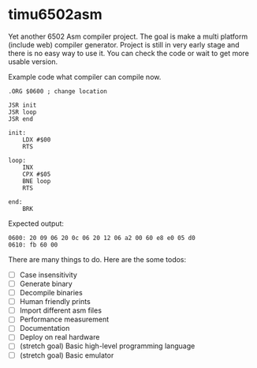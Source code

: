 # timu6502asm

Yet another 6502 Asm compiler project. The goal is make a multi platform (include web) compiler generator. Project is still in very early stage and there is no easy way to use it. You can check the code or wait to get more usable version.

Example code what compiler can compile now.
```assembly
.ORG $0600 ; change location

JSR init
JSR loop
JSR end

init:
    LDX #$00
    RTS

loop:
    INX
    CPX #$05
    BNE loop
    RTS

end:
    BRK
```

Expected output:
```
0600: 20 09 06 20 0c 06 20 12 06 a2 00 60 e8 e0 05 d0
0610: fb 60 00
```

There are many things to do. Here are the some todos:
 - [ ] Case insensitivity
 - [ ] Generate binary
 - [ ] Decompile binaries
 - [ ] Human friendly prints
 - [ ] Import different asm files
 - [ ] Performance measurement
 - [ ] Documentation
 - [ ] Deploy on real hardware
 - [ ] (stretch goal) Basic high-level programming language
 - [ ] (stretch goal) Basic emulator
